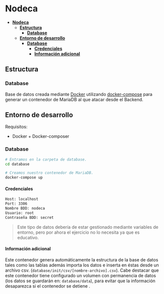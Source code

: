 # **Nodeca**

- [**Nodeca**](#nodeca)
  - [**Estructura**](#estructura)
    - [**Database**](#database)
  - [**Entorno de desarrollo**](#entorno-de-desarrollo)
    - [**Database**](#database-1)
      - [**Credenciales**](#credenciales)
      - [**Información adicional**](#información-adicional)

## **Estructura**

### **Database**

Base de datos creada mediante [Docker](https://www.docker.com/)
utilizando [docker-compose](https://docs.docker.com/compose/) para generar un contenedor de MariaDB al que atacar desde
el Backend.

## **Entorno de desarrollo**

Requisitos:

- Docker + Docker-composer

### **Database**

```bash
# Entramos en la carpeta de database.
cd database

# Creamos nuestro contenedor de MariaDB.
docker-compose up
```

#### **Credenciales**

```bash
Host: localhost
Port: 3306
Nombre BDD: nodeca
Usuario: root
Contraseña BDD: secret
```

> Este tipo de datos debería de estar gestionado mediante variables de entorno, pero por ahora el ejercicio no lo necesita ya que es educativo.

#### **Información adicional**

Este contenedor genera automáticamente la estructura de la base de datos tales como las tablas además importa los datos e inserta en éstas desde un archivo csv. (`database/init/csv/[nombre-archivo].csv`). Cabe destacar que este contenedor tiene configurado un volumen con permanencia de datos (los datos se guardarán en: `database/data`), para evitar que la información desaparezca si el contenedor se detiene .
